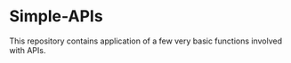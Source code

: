 # Simple-APIs
This repository contains application of a few very basic functions involved with APIs.
